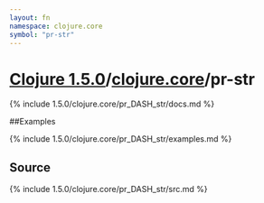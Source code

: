 ```yaml
---
layout: fn
namespace: clojure.core
symbol: "pr-str"
---
```


# [Clojure 1.5.0](../../)/[clojure.core](../)/pr-str

{% include 1.5.0/clojure.core/pr_DASH_str/docs.md %}

##Examples

{% include 1.5.0/clojure.core/pr_DASH_str/examples.md %}
## Source
{% include 1.5.0/clojure.core/pr_DASH_str/src.md %}

